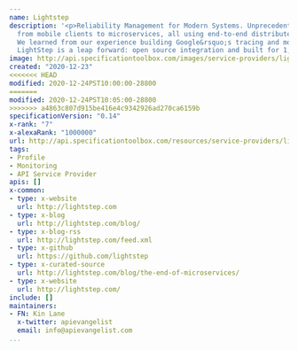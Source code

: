 ```yaml
---
name: Lightstep
description: '<p>Reliability Management for Modern Systems. Unprecedented visibility
  from mobile clients to microservices, all using end-to-end distributed tracing.
  We learned from our experience building Google&rsquo;s tracing and monitoring systems.
  LightStep is a leap forward: open source integration and built for 1,000x the throughput.</p>'
image: http://api.specificationtoolbox.com/images/service-providers/lightstep.jpg
created: "2020-12-23"
<<<<<<< HEAD
modified: 2020-12-24PST10:00:00-28800
=======
modified: 2020-12-24PST10:05:00-28800
>>>>>>> a4863c807d915be416e4c9342926ad270ca6159b
specificationVersion: "0.14"
x-rank: "7"
x-alexaRank: "1000000"
url: http://api.specificationtoolbox.com/resources/service-providers/lightstep/
tags:
- Profile
- Monitoring
- API Service Provider
apis: []
x-common:
- type: x-website
  url: http://lightstep.com
- type: x-blog
  url: http://lightstep.com/blog/
- type: x-blog-rss
  url: http://lightstep.com/feed.xml
- type: x-github
  url: https://github.com/lightstep
- type: x-curated-source
  url: http://lightstep.com/blog/the-end-of-microservices/
- type: x-website
  url: http://lightstep.com/
include: []
maintainers:
- FN: Kin Lane
  x-twitter: apievangelist
  email: info@apievangelist.com
...
```

